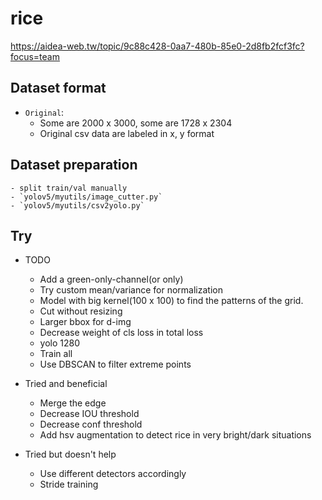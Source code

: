 # rice
https://aidea-web.tw/topic/9c88c428-0aa7-480b-85e0-2d8fb2fcf3fc?focus=team

## Dataset format
- `Original`:
    - Some are 2000 x 3000, some are 1728 x 2304
    - Original csv data are labeled in x, y format
## Dataset preparation
    - split train/val manually
    - `yolov5/myutils/image_cutter.py`
    - `yolov5/myutils/csv2yolo.py`
## Try
- TODO
    - Add a green-only-channel(or only)
    - Try custom mean/variance for normalization
    - Model with big kernel(100 x 100) to find the patterns of the grid.
    - Cut without resizing
    - Larger bbox for d-img
    - Decrease weight of cls loss in total loss
    - yolo 1280
    - Train all
    - Use DBSCAN to filter extreme points

- Tried and beneficial
    - Merge the edge
    - Decrease IOU threshold
    - Decrease conf threshold
    - Add hsv augmentation to detect rice in very bright/dark situations

- Tried but doesn't help
    - Use different detectors accordingly
    - Stride training